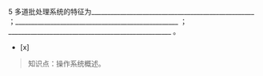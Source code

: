 5
多道批处理系统的特征为___________________________________________________
；___________________________________________________
；___________________________________________________ 。
- [x]  

> 知识点：操作系统概述。
